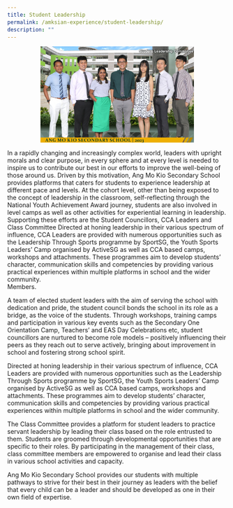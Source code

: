 ```yaml
---
title: Student Leadership
permalink: /amksian-experience/student-leadership/
description: ""
---
```

<style>  
img {  
  display: block;  
  margin-left: auto;  
  margin-right: auto;  
}  
</style>  
<img src="/images/2023%20Department%20photos/student%20leadership%20committee%202.jpg" alt="Student Leadership" style="width:70%;">  
  


In a rapidly changing and increasingly complex world, leaders with upright morals and clear purpose, in every sphere and at every level is needed to inspire us to contribute our best in our efforts to improve the well-being of those around us. Driven by this motivation, Ang Mo Kio Secondary School provides platforms that caters for students to experience leadership at different pace and levels. At the cohort level, other than being exposed to the concept of leadership in the classroom, self-reflecting through the National Youth Achievement Award journey, students are also involved in level camps as well as other activities for experiential learning in leadership. Supporting these efforts are the Student Councillors, CCA Leaders and Class Committee Directed at honing leadership in their various spectrum of influence, CCA Leaders are provided with numerous opportunities such as the Leadership Through Sports programme by SportSG, the Youth Sports Leaders’ Camp organised by ActiveSG as well as CCA based camps, workshops and attachments. These programmes aim to develop students’ character, communication skills and competencies by providing various practical experiences within multiple platforms in school and the wider community. <br>
Members.

  

A team of elected student leaders with the aim of serving the school with dedication and pride, the student council bonds the school in its role as a bridge, as the voice of the students. Through workshops, training camps and participation in various key events such as the Secondary One Orientation Camp, Teachers’ and EAS Day Celebrations etc, student councillors are nurtured to become role models – positively influencing their peers as they reach out to serve actively, bringing about improvement in school and fostering strong school spirit.

  

Directed at honing leadership in their various spectrum of influence, CCA Leaders are provided with numerous opportunities such as the Leadership Through Sports programme by SportSG, the Youth Sports Leaders’ Camp organised by ActiveSG as well as CCA based camps, workshops and attachments. These programmes aim to develop students’ character, communication skills and competencies by providing various practical experiences within multiple platforms in school and the wider community.

  

The Class Committee provides a platform for student leaders to practice servant leadership by leading their class based on the role entrusted to them. Students are groomed through developmental opportunities that are specific to their roles. By participating in the management of their class, class committee members are empowered to organise and lead their class in various school activities and capacity.

  

Ang Mo Kio Secondary School provides our students with multiple pathways to strive for their best in their journey as leaders with the belief that every child can be a leader and should be developed as one in their own field of expertise.